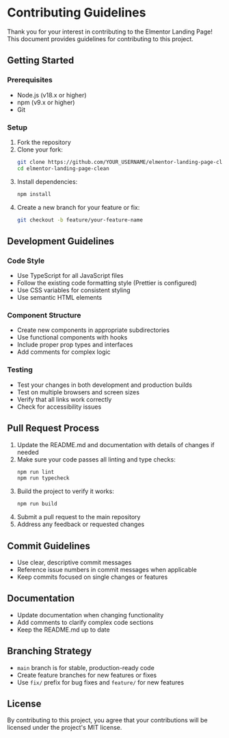 # Contributing Guidelines

Thank you for your interest in contributing to the Elmentor Landing Page! This document provides guidelines for contributing to this project.

## Getting Started

### Prerequisites

- Node.js (v18.x or higher)
- npm (v9.x or higher)
- Git

### Setup

1. Fork the repository
2. Clone your fork:
   ```bash
   git clone https://github.com/YOUR_USERNAME/elmentor-landing-page-clean.git
   cd elmentor-landing-page-clean
   ```
3. Install dependencies:
   ```bash
   npm install
   ```
4. Create a new branch for your feature or fix:
   ```bash
   git checkout -b feature/your-feature-name
   ```

## Development Guidelines

### Code Style

- Use TypeScript for all JavaScript files
- Follow the existing code formatting style (Prettier is configured)
- Use CSS variables for consistent styling
- Use semantic HTML elements

### Component Structure

- Create new components in appropriate subdirectories
- Use functional components with hooks
- Include proper prop types and interfaces
- Add comments for complex logic

### Testing

- Test your changes in both development and production builds
- Test on multiple browsers and screen sizes
- Verify that all links work correctly
- Check for accessibility issues

## Pull Request Process

1. Update the README.md and documentation with details of changes if needed
2. Make sure your code passes all linting and type checks:
   ```bash
   npm run lint
   npm run typecheck
   ```
3. Build the project to verify it works:
   ```bash
   npm run build
   ```
4. Submit a pull request to the main repository
5. Address any feedback or requested changes

## Commit Guidelines

- Use clear, descriptive commit messages
- Reference issue numbers in commit messages when applicable
- Keep commits focused on single changes or features

## Documentation

- Update documentation when changing functionality
- Add comments to clarify complex code sections
- Keep the README.md up to date

## Branching Strategy

- `main` branch is for stable, production-ready code
- Create feature branches for new features or fixes
- Use `fix/` prefix for bug fixes and `feature/` for new features

## License

By contributing to this project, you agree that your contributions will be licensed under the project's MIT license.
